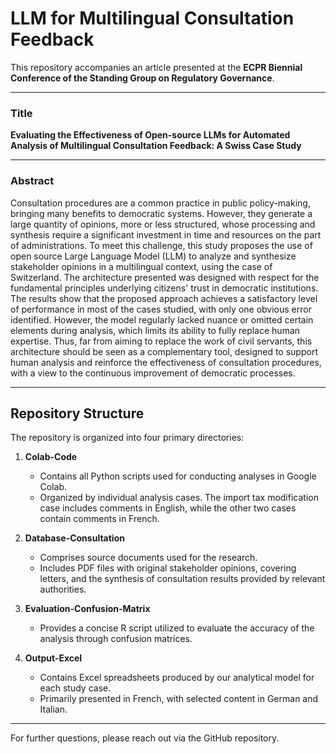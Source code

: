 # LLM for Multilingual Consultation Feedback

This repository accompanies an article presented at the **ECPR Biennial Conference of the Standing Group on Regulatory Governance**.

---

### Title

**Evaluating the Effectiveness of Open-source LLMs for Automated Analysis of Multilingual Consultation Feedback: A Swiss Case Study**

---

### Abstract

Consultation procedures are a common practice in public policy-making, bringing many benefits to democratic systems. However, they generate a large quantity of opinions, more or less structured, whose processing and synthesis require a significant investment in time and resources on the part of administrations. To meet this challenge, this study proposes the use of open source Large Language Model (LLM) to analyze and synthesize stakeholder opinions in a multilingual context, using the case of Switzerland. The architecture presented was designed with respect for the fundamental principles underlying citizens' trust in democratic institutions. The results show that the proposed approach achieves a satisfactory level of performance in most of the cases studied, with only one obvious error identified. However, the model regularly lacked nuance or omitted certain elements during analysis, which limits its ability to fully replace human expertise. Thus, far from aiming to replace the work of civil servants, this architecture should be seen as a complementary tool, designed to support human analysis and reinforce the effectiveness of consultation procedures, with a view to the continuous improvement of democratic processes.

---

## Repository Structure

The repository is organized into four primary directories:

1. **Colab-Code**

   * Contains all Python scripts used for conducting analyses in Google Colab.
   * Organized by individual analysis cases. The import tax modification case includes comments in English, while the other two cases contain comments in French.

2. **Database-Consultation**

   * Comprises source documents used for the research.
   * Includes PDF files with original stakeholder opinions, covering letters, and the synthesis of consultation results provided by relevant authorities.

3. **Evaluation-Confusion-Matrix**

   * Provides a concise R script utilized to evaluate the accuracy of the analysis through confusion matrices.

4. **Output-Excel**

   * Contains Excel spreadsheets produced by our analytical model for each study case.
   * Primarily presented in French, with selected content in German and Italian.

---

For further questions, please reach out via the GitHub repository.
